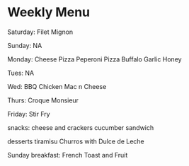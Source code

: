 # Weekly Menu  
Saturday: 
Filet Mignon 

Sunday:
NA

Monday: 
Cheese Pizza 
Peperoni Pizza
	Buffalo Garlic Honey 

Tues:
NA

Wed: 
BBQ Chicken Mac n Cheese

Thurs:
Croque Monsieur

Friday: 
Stir Fry 

snacks: 
cheese and crackers 
cucumber sandwich 

desserts 
tiramisu 
Churros with Dulce de Leche

Sunday breakfast: 
French Toast and Fruit 